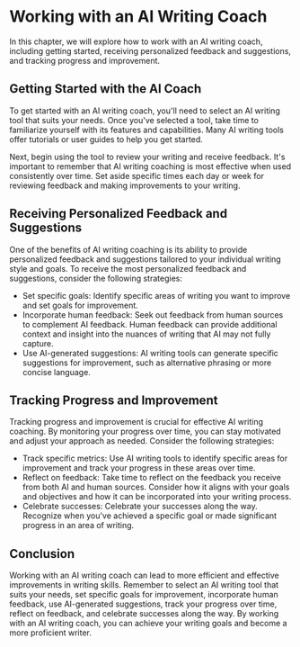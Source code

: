Working with an AI Writing Coach
=========================================

In this chapter, we will explore how to work with an AI writing coach, including getting started, receiving personalized feedback and suggestions, and tracking progress and improvement.

Getting Started with the AI Coach
---------------------------------

To get started with an AI writing coach, you'll need to select an AI writing tool that suits your needs. Once you've selected a tool, take time to familiarize yourself with its features and capabilities. Many AI writing tools offer tutorials or user guides to help you get started.

Next, begin using the tool to review your writing and receive feedback. It's important to remember that AI writing coaching is most effective when used consistently over time. Set aside specific times each day or week for reviewing feedback and making improvements to your writing.

Receiving Personalized Feedback and Suggestions
-----------------------------------------------

One of the benefits of AI writing coaching is its ability to provide personalized feedback and suggestions tailored to your individual writing style and goals. To receive the most personalized feedback and suggestions, consider the following strategies:

* Set specific goals: Identify specific areas of writing you want to improve and set goals for improvement.
* Incorporate human feedback: Seek out feedback from human sources to complement AI feedback. Human feedback can provide additional context and insight into the nuances of writing that AI may not fully capture.
* Use AI-generated suggestions: AI writing tools can generate specific suggestions for improvement, such as alternative phrasing or more concise language.

Tracking Progress and Improvement
---------------------------------

Tracking progress and improvement is crucial for effective AI writing coaching. By monitoring your progress over time, you can stay motivated and adjust your approach as needed. Consider the following strategies:

* Track specific metrics: Use AI writing tools to identify specific areas for improvement and track your progress in these areas over time.
* Reflect on feedback: Take time to reflect on the feedback you receive from both AI and human sources. Consider how it aligns with your goals and objectives and how it can be incorporated into your writing process.
* Celebrate successes: Celebrate your successes along the way. Recognize when you've achieved a specific goal or made significant progress in an area of writing.

Conclusion
----------

Working with an AI writing coach can lead to more efficient and effective improvements in writing skills. Remember to select an AI writing tool that suits your needs, set specific goals for improvement, incorporate human feedback, use AI-generated suggestions, track your progress over time, reflect on feedback, and celebrate successes along the way. By working with an AI writing coach, you can achieve your writing goals and become a more proficient writer.


